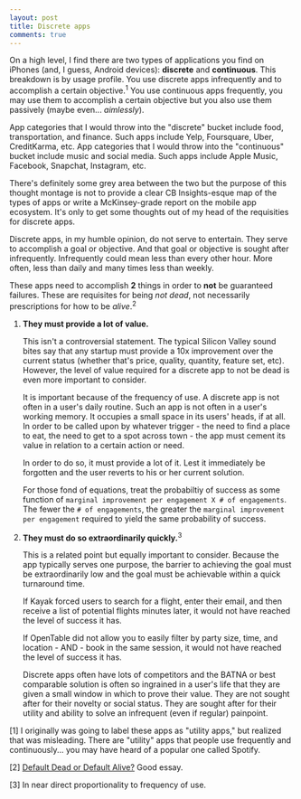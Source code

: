 ```yaml
---
layout: post
title: Discrete apps
comments: true
---
```


On a high level, I find there are two types of applications you find on iPhones (and, I guess, Android devices): **discrete** and **continuous**. This breakdown is by usage profile. You use discrete apps infrequently and to accomplish a certain objective.<sup>1</sup>  You use continuous apps frequently, you may use them to accomplish a certain objective but you also use them passively (maybe even... _aimlessly_). 

App categories that I would throw into the "discrete" bucket include food, transportation, and finance. Such apps include Yelp, Foursquare, Uber, CreditKarma, etc. App categories that I would throw into the "continuous" bucket include music and social media. Such apps include Apple Music, Facebook, Snapchat, Instagram, etc.

There's definitely some grey area between the two but the purpose of this thought montage is not to provide a clear CB Insights-esque map of the types of apps or write a McKinsey-grade report on the mobile app ecosystem. It's only to get some thoughts out of my head of the requisities for discrete apps.

Discrete apps, in my humble opinion, do not serve to entertain. They serve to accomplish a goal or objective. And that goal or objective is sought after infrequently. Infrequently could mean less than every other hour. More often, less than daily and many times less than weekly.

These apps need to accomplish **2** things in order to **not** be guaranteed failures. These are requisites for being _not dead_, not necessarily prescriptions for how to be _alive_.<sup>2</sup>

1. **They must provide a lot of value.**

    This isn't a controversial statement. The typical Silicon Valley sound bites say that any startup must provide a 10x improvement over the current status (whether that's price, quality, quantity, feature set, etc).  However, the level of value required for a discrete app to not be dead is even more important to consider.
    
    It is important because of the frequency of use. A discrete app is not often in a user's daily routine. Such an app is not often in a user's working memory. It occupies a small space in its users' heads, if at all. In order to be called upon by whatever trigger - the need to find a place to eat, the need to get to a spot across town - the app must cement its value in relation to a certain action or need.

    In order to do so, it must provide a lot of it. Lest it immediately be forgotten and the user reverts to his or her current solution.

    For those fond of equations, treat the probabiltiy of success as some function of `marginal improvement per engagement X # of engagements`. The fewer the `# of engagements`, the greater the `marginal improvement per engagement` required to yield the same probability of success.

2. **They must do so extraordinarily quickly.**<sup>3</sup>

    This is a related point but equally important to consider. Because the app typically serves one purpose, the barrier to achieving the goal must be extraordinarily low and the goal must be achievable within a quick turnaround time.

    If Kayak forced users to search for a flight, enter their email, and then receive a list of potential flights minutes later, it would not have reached the level of success it has.

    If OpenTable did not allow you to easily filter by party size, time, and location - AND - book in the same session, it would not have reached the level of success it has.

    Discrete apps often have lots of competitors and the BATNA or best comparable solution is often so ingrained in a user's life that they are given a small window in which to prove their value. They are not sought after for their novelty or social status. They are sought after for their utility and ability to solve an infrequent (even if regular) painpoint. 

[1] I originally was going to label these apps as "utility apps," but realized that was misleading. There are "utility" apps that people use frequently and continuously... you may have heard of a popular one called Spotify.

[2] [Default Dead or Default Alive?](http://paulgraham.com/aord.html) Good essay.

[3] In near direct proportionality to frequency of use.